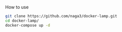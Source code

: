 How to use

```bash
git clone https://github.com/naga3/docker-lamp.git
cd docker-lamp/
docker-compose up -d
```
